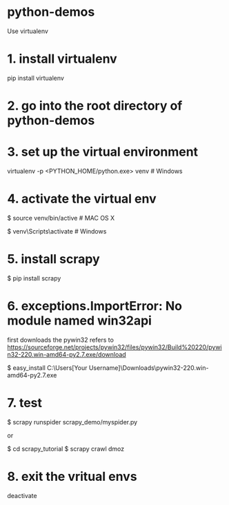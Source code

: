# python-demos 
 
Use virtualenv 
 
# 1. install virtualenv 
pip install virtualenv 
 
# 2. go into the root directory of python-demos 
 
# 3. set up the virtual environment 
virtualenv -p <PYTHON_HOME/python.exe> venv # Windows 
 
# 4. activate the virtual env 
$ source venv/bin/active # MAC OS X 
 
$ venv\Scripts\activate # Windows 
 
# 5. install scrapy 
$ pip install scrapy 
 
# 6. exceptions.ImportError: No module named win32api 
first downloads the pywin32
refers to https://sourceforge.net/projects/pywin32/files/pywin32/Build%20220/pywin32-220.win-amd64-py2.7.exe/download 
 
$ easy_install C:\Users\[Your Username]\Downloads\pywin32-220.win-amd64-py2.7.exe 
 
# 7. test 
$ scrapy runspider scrapy_demo/myspider.py 
 
 or 
 
$ cd scrapy_tutorial 
$ scrapy crawl dmoz 
 
# 8. exit the vritual envs 
deactivate